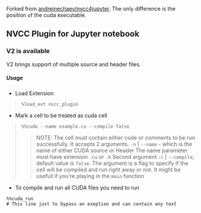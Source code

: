 Forked from [andreinechaev/nvcc4jupyter](https://github.com/andreinechaev/nvcc4jupyter). The only difference is the position of the cuda executable.

## NVCC Plugin for Jupyter notebook

### V2 is available

V2 brings support of multiple source and header files.

##### Usage

- Load Extension
> `%load_ext nvcc_plugin`

- Mark a cell to be treated as cuda cell
> `%%cuda --name example.cu --compile false`
>> NOTE: The cell must contain either code or comments to be run successfully. 
>> It accepts 2 arguments. `-n` | `--name`  - which is the name of either CUDA source or Header
>> The name parameter must have extension `.cu` or `.h`
>> Second argument `-c` | `--compile`; default value is `false`. The argument is a flag to specify
>> if the cell will be compiled and run right away or not. It might be usefull if you're playing in
>> the `main` function

- To compile and run all CUDA files you need to run
```
%%cuda_run
# This line just to bypass an exeption and can contain any text
```
